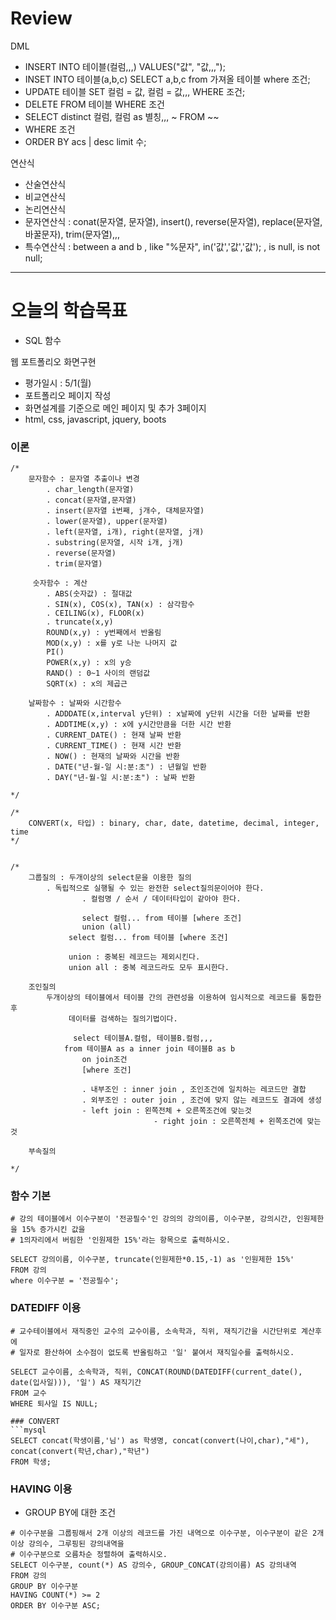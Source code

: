 # Review

DML
- INSERT INTO 테이블(컬럼,,,) VALUES("값", "값,,,");
- INSET INTO 테이블(a,b,c) SELECT a,b,c from 가져올 테이블 where 조건;
- UPDATE 테이블 SET 컬럼 = 값, 컬럼 = 값,,, WHERE 조건;
- DELETE FROM 테이블 WHERE 조건
- SELECT distinct 컬럼, 컬럼 as 별칭,,, ~ FROM ~~
- WHERE 조건
- ORDER BY acs | desc limit 수;

연산식
- 산술연산식
- 비교연산식
- 논리연산식
- 문자연산식 : conat(문자열, 문자열), insert(), reverse(문자열), replace(문자열, 바꿀문자), trim(문자열),,,
- 특수연산식 : between a and b , like "%문자", in('값','값','값'); , is null, is not null;



-----------------------------------------------------------------------------------------------

# 오늘의 학습목표
- SQL 함수


웹 포트폴리오 화면구현
- 평가일시 : 5/1(월)
- 포트폴리오 페이지 작성
- 화면설계를 기준으로 메인 페이지 및 추가 3페이지
- html, css, javascript, jquery, boots


### 이론
```mysql
/*
	문자함수 : 문자열 추출이나 변경
		. char_length(문자열)
		. concat(문자열,문자열)
		. insert(문자열 i번째, j개수, 대체문자열)
		. lower(문자열), upper(문자열)
		. left(문자열, i개), right(문자열, j개)
		. substring(문자열, 시작 i개, j개)
		. reverse(문자열)
		. trim(문자열)

	 숫자함수 : 계산
		. ABS(숫자값) : 절대값
		. SIN(x), COS(x), TAN(x) : 삼각함수
		. CEILING(x), FLOOR(x)
		. truncate(x,y)
		ROUND(x,y) : y번째에서 반올림
		MOD(x,y) : x를 y로 나눈 나머지 값
		PI()
		POWER(x,y) : x의 y승
		RAND() : 0~1 사이의 랜덤값
		SQRT(x) : x의 제곱근

	날짜함수 : 날짜와 시간함수
		. ADDDATE(x,interval y단위) : x날짜에 y단위 시간을 더한 날짜를 반환
		. ADDTIME(x,y) : x에 y시간만큼을 더한 시간 반환
		. CURRENT_DATE() : 현재 날짜 반환
		. CURRENT_TIME() : 현재 시간 반환
		. NOW() : 현재의 날짜와 시간을 반환
		. DATE("년-월-일 시:분:초") : 년월일 반환
		. DAY("년-월-일 시:분:초") : 날짜 반환

*/

/*
	CONVERT(x, 타입) : binary, char, date, datetime, decimal, integer, time
*/


/*
	그룹질의 : 두개이상의 select문을 이용한 질의
		. 독립적으로 실행될 수 있는 완전한 select질의문이어야 한다.
            	. 컬럼명 / 순서 / 데이터타입이 같아야 한다.
            
            	select 컬럼... from 테이블 [where 조건]
            	union (all)
           	 select 컬럼... from 테이블 [where 조건]
            
           	 union : 중복된 레코드는 제외시킨다.
           	 union all : 중복 레코드라도 모두 표시한다.
    
    조인질의
		두개이상의 테이블에서 테이블 간의 관련성을 이용하여 임시적으로 레코드를 통합한 후
           	 데이터를 검색하는 질의기법이다.
            
          	  select 테이블A.컬럼, 테이블B.컬럼,,,
			from 테이블A as a inner join 테이블B as b
				on join조건
				[where 조건]
                
                . 내부조인 : inner join , 조인조건에 일치하는 레코드만 결합
                . 외부조인 : outer join , 조건에 맞지 않는 레코드도 결과에 생성
				- left join : 왼쪽전체 + 오른쪽조건에 맞는것
                                - right join : 오른쪽전체 + 왼쪽조건에 맞는것
    
    부속질의

*/

```


### 함수 기본
```mysql
# 강의 테이블에서 이수구분이 '전공필수'인 강의의 강의이름, 이수구분, 강의시간, 인원제한을 15% 증가시킨 값을
# 1의자리에서 버림한 '인원제한 15%'라는 항목으로 출력하시오.

SELECT 강의이름, 이수구분, truncate(인원제한*0.15,-1) as '인원제한 15%'
FROM 강의
where 이수구분 = '전공필수';

```

### DATEDIFF 이용
```mysql
# 교수테이블에서 재직중인 교수의 교수이름, 소속학과, 직위, 재직기간을 시간단위로 계산후에
# 일자로 환산하여 소수점이 없도록 반올림하고 '일' 붙여서 재직일수를 출력하시오.

SELECT 교수이름, 소속학과, 직위, CONCAT(ROUND(DATEDIFF(current_date(), date(입사일))), '일') AS 재직기간
FROM 교수
WHERE 퇴사일 IS NULL;

### CONVERT
```mysql
SELECT concat(학생이름,'님') as 학생명, concat(convert(나이,char),"세"), concat(convert(학년,char),"학년")
FROM 학생;
```


### HAVING 이용
- GROUP BY에 대한 조건
```mysql
# 이수구분을 그룹핑해서 2개 이상의 레코드를 가진 내역으로 이수구분, 이수구분이 같은 2개 이상 강의수, 그루핑된 강의내역을
# 이수구분으로 오름차순 정렬하여 출력하시오.
SELECT 이수구분, count(*) AS 강의수, GROUP_CONCAT(강의이름) AS 강의내역
FROM 강의
GROUP BY 이수구분
HAVING COUNT(*) >= 2
ORDER BY 이수구분 ASC;
```


